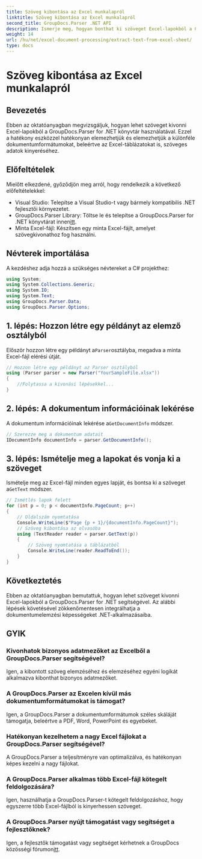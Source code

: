 ```yaml
---
title: Szöveg kibontása az Excel munkalapról
linktitle: Szöveg kibontása az Excel munkalapról
second_title: GroupDocs.Parser .NET API
description: Ismerje meg, hogyan bonthat ki szöveget Excel-lapokból a GroupDocs.Parser for .NET segítségével. Egyszerű lépések a hatékony szövegkivonáshoz.
weight: 14
url: /hu/net/excel-document-processing/extract-text-from-excel-sheet/
type: docs
---
```

# Szöveg kibontása az Excel munkalapról

## Bevezetés
Ebben az oktatóanyagban megvizsgáljuk, hogyan lehet szöveget kivonni Excel-lapokból a GroupDocs.Parser for .NET könyvtár használatával. Ezzel a hatékony eszközzel hatékonyan elemezhetjük és elemezhetjük a különféle dokumentumformátumokat, beleértve az Excel-táblázatokat is, szöveges adatok kinyeréséhez.
## Előfeltételek
Mielőtt elkezdené, győződjön meg arról, hogy rendelkezik a következő előfeltételekkel:
- Visual Studio: Telepítse a Visual Studio-t vagy bármely kompatibilis .NET fejlesztői környezetet.
-  GroupDocs.Parser Library: Töltse le és telepítse a GroupDocs.Parser for .NET könyvtárat innen[itt](https://releases.groupdocs.com/parser/net/).
- Minta Excel-fájl: Készítsen egy minta Excel-fájlt, amelyet szövegkivonathoz fog használni.

## Névterek importálása
A kezdéshez adja hozzá a szükséges névtereket a C# projekthez:
```csharp
using System;
using System.Collections.Generic;
using System.IO;
using System.Text;
using GroupDocs.Parser.Data;
using GroupDocs.Parser.Options;
```
## 1. lépés: Hozzon létre egy példányt az elemző osztályból
 Először hozzon létre egy példányt a`Parser`osztályba, megadva a minta Excel-fájl elérési útját.
```csharp
// Hozzon létre egy példányt az Parser osztályból
using (Parser parser = new Parser("YourSampleFile.xlsx"))
{
    //Folytassa a kivonási lépésekkel...
}
```
## 2. lépés: A dokumentum információinak lekérése
 A dokumentum információinak lekérése a`GetDocumentInfo` módszer.
```csharp
// Szerezze meg a dokumentum adatait
IDocumentInfo documentInfo = parser.GetDocumentInfo();
```
## 3. lépés: Ismételje meg a lapokat és vonja ki a szöveget
 Ismételje meg az Excel-fájl minden egyes lapját, és bontsa ki a szöveget a`GetText` módszer.
```csharp
// Ismétlés lapok felett
for (int p = 0; p < documentInfo.PageCount; p++)
{
    // Oldalszám nyomtatása
    Console.WriteLine($"Page {p + 1}/{documentInfo.PageCount}");
    // Szöveg kibontása az olvasóba
    using (TextReader reader = parser.GetText(p))
    {
        // Szöveg nyomtatása a táblázatból
        Console.WriteLine(reader.ReadToEnd());
    }
}
```

## Következtetés
Ebben az oktatóanyagban bemutattuk, hogyan lehet szöveget kivonni Excel-lapokból a GroupDocs.Parser for .NET segítségével. Az alábbi lépések követésével zökkenőmentesen integrálhatja a dokumentumelemzési képességeket .NET-alkalmazásaiba.

## GYIK
### Kivonhatok bizonyos adatmezőket az Excelből a GroupDocs.Parser segítségével?
Igen, a kibontott szöveg elemzéséhez és elemzéséhez egyéni logikát alkalmazva kibonthat bizonyos adatmezőket.
### A GroupDocs.Parser az Excelen kívül más dokumentumformátumokat is támogat?
Igen, a GroupDocs.Parser a dokumentumformátumok széles skáláját támogatja, beleértve a PDF, Word, PowerPoint és egyebeket.
### Hatékonyan kezelhetem a nagy Excel fájlokat a GroupDocs.Parser segítségével?
A GroupDocs.Parser a teljesítményre van optimalizálva, és hatékonyan képes kezelni a nagy fájlokat.
### A GroupDocs.Parser alkalmas több Excel-fájl kötegelt feldolgozására?
Igen, használhatja a GroupDocs.Parser-t kötegelt feldolgozáshoz, hogy egyszerre több Excel-fájlból is kinyerhessen szöveget.
### A GroupDocs.Parser nyújt támogatást vagy segítséget a fejlesztőknek?
 Igen, a fejlesztők támogatást vagy segítséget kérhetnek a GroupDocs közösségi fórumon[itt](https://forum.groupdocs.com/c/parser/17).